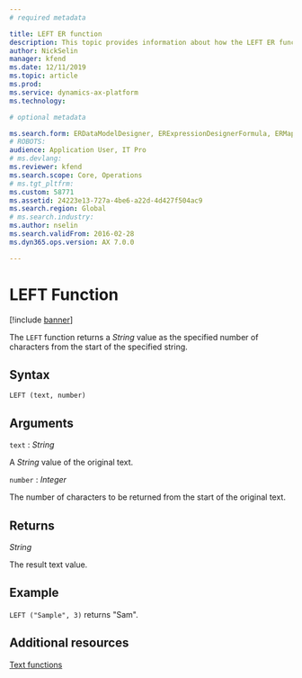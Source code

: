 ```yaml
---
# required metadata

title: LEFT ER function
description: This topic provides information about how the LEFT ER function is used.
author: NickSelin
manager: kfend
ms.date: 12/11/2019
ms.topic: article
ms.prod: 
ms.service: dynamics-ax-platform
ms.technology: 

# optional metadata

ms.search.form: ERDataModelDesigner, ERExpressionDesignerFormula, ERMappedFormatDesigner, ERModelMappingDesigner
# ROBOTS: 
audience: Application User, IT Pro
# ms.devlang: 
ms.reviewer: kfend
ms.search.scope: Core, Operations
# ms.tgt_pltfrm: 
ms.custom: 58771
ms.assetid: 24223e13-727a-4be6-a22d-4d427f504ac9
ms.search.region: Global
# ms.search.industry: 
ms.author: nselin
ms.search.validFrom: 2016-02-28
ms.dyn365.ops.version: AX 7.0.0

---
```


# <a name="LEFT">LEFT Function</a>

[!include [banner](../includes/banner.md)]

The `LEFT` function returns a *String* value as the specified number of characters from the start of the specified string.

## Syntax

```
LEFT (text, number)
```

## Arguments

`text` : *String*

A *String* value of the original text.

`number` : *Integer*

The number of characters to be returned from the start of the original text.

## Returns

*String*

The result text value.

## Example

`LEFT ("Sample", 3)` returns "Sam".

## Additional resources

[Text functions](er-functions-category-text.md)
